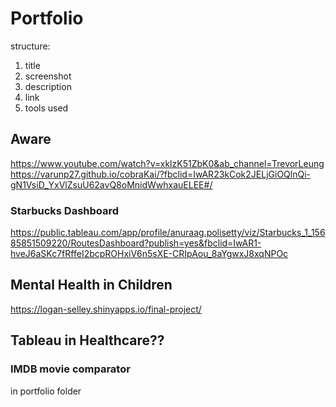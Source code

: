 # Portfolio

structure:
1. title
2. screenshot
3. description
4. link
5. tools used

## Aware
https://www.youtube.com/watch?v=xklzK51ZbK0&ab_channel=TrevorLeung
<br>
https://varunp27.github.io/cobraKai/?fbclid=IwAR23kCok2JELjGiOQlnQi-gN1VsiD_YxVlZsuU62avQ8oMnidWwhxauELEE#/

### Starbucks Dashboard
https://public.tableau.com/app/profile/anuraag.polisetty/viz/Starbucks_1_15685851509220/RoutesDashboard?publish=yes&fbclid=IwAR1-hveJ6aSKc7fRffeI2bcpROHxiV6n5sXE-CRIpAou_8aYgwxJ8xqNPOc

## Mental Health in Children
https://logan-selley.shinyapps.io/final-project/


## Tableau in Healthcare??


### IMDB movie comparator
in portfolio folder
